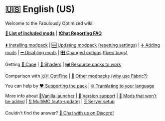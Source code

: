 # 🇺🇸 English (US)

Welcome to the Fabulously Optimized wiki!

**[📜 List of included mods](https://github.com/Fabulously-Optimized/fabulously-optimized/blob/main/INCLUDED-MODS.md)** | **[❗Chat Reporting FAQ](chat-reporting-faq.md)**

[⬇️ Installing modpack](install-instructions.md) | [🆕 Updating modpack](update-instructions.md) [(resetting settings)](update-instructions.md#resetting-settings) | [➕ Adding mods](adding-more-mods.md) | [➖ Disabling mods](disabling-mods.md) | [🎛️ Changed options](changed-options.md) [(fixed bugs)](changed-options.md#fixed-bugs)

Getting [🦸 Cape](free-cape.md) | [🌅 Shaders](getting-shaders.md) | [🖼️ Resource packs to work](resource-pack-issues.md)

Comparison with [🇴​🇫 OptiFine](give-up-optifine.md) | [🔣 Other modpacks](principles.md) [(why use Fabric?)](principles.md#why-use-fabric)

You can help by [❤️ Supporting the pack](https://github.com/Fabulously-Optimized/fabulously-optimized/blob/main/CONTRIBUTING.md) | [🌐 Translating to your language](language-support.md)

More info about [🍦Vanilla launcher](vanilla-launcher-faq.md) | [🔢 Version support](version-support.md) | [🙅 Mods that won't be added](https://github.com/Fabulously-Optimized/fabulously-optimized/issues?q=is%3Aissue+label%3Arejected+is%3Aclosed+label%3Amod) | [🔃 MultiMC (auto-update)](multimc-auto-update.md) | [🗄️ Server setup](server-setup.md)

Couldn't find the answer? [💬 Chat with us on Discord!](https://discord.gg/yxaXtaQqdB)

